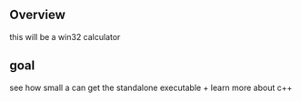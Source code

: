 ## Overview

this will be a win32 calculator

## goal

see how small a can get the standalone executable + learn more about c++
